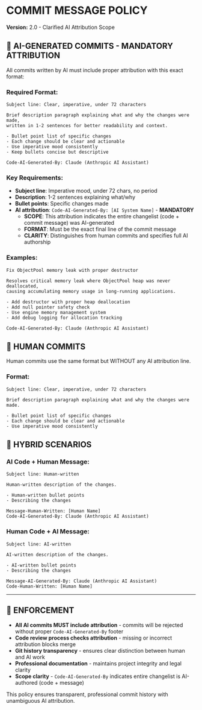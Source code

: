 # COMMIT MESSAGE POLICY
**Version:** 2.0 - Clarified AI Attribution Scope

## 🤖 **AI-GENERATED COMMITS - MANDATORY ATTRIBUTION**

All commits written by AI must include proper attribution with this exact format:

### Required Format:
```
Subject line: Clear, imperative, under 72 characters

Brief description paragraph explaining what and why the changes were made,
written in 1-2 sentences for better readability and context.

- Bullet point list of specific changes
- Each change should be clear and actionable  
- Use imperative mood consistently
- Keep bullets concise but descriptive

Code-AI-Generated-By: Claude (Anthropic AI Assistant)
```

### Key Requirements:
- **Subject line**: Imperative mood, under 72 chars, no period
- **Description**: 1-2 sentences explaining what/why
- **Bullet points**: Specific changes made
- **AI attribution**: `Code-AI-Generated-By: [AI System Name]` - **MANDATORY**
  - **SCOPE**: This attribution indicates the entire changelist (code + commit message) was AI-generated
  - **FORMAT**: Must be the exact final line of the commit message
  - **CLARITY**: Distinguishes from human commits and specifies full AI authorship

### Examples:
```
Fix ObjectPool memory leak with proper destructor

Resolves critical memory leak where ObjectPool heap was never deallocated,
causing accumulating memory usage in long-running applications.

- Add destructor with proper heap deallocation
- Add null pointer safety check
- Use engine memory management system
- Add debug logging for allocation tracking

Code-AI-Generated-By: Claude (Anthropic AI Assistant)
```

## 👤 **HUMAN COMMITS**
Human commits use the same format but WITHOUT any AI attribution line.

### Format:
```
Subject line: Clear, imperative, under 72 characters

Brief description paragraph explaining what and why the changes were made.

- Bullet point list of specific changes
- Each change should be clear and actionable  
- Use imperative mood consistently
```

## 🤝 **HYBRID SCENARIOS**

### AI Code + Human Message:
```
Subject line: Human-written

Human-written description of the changes.

- Human-written bullet points
- Describing the changes

Message-Human-Written: [Human Name]
Code-AI-Generated-By: Claude (Anthropic AI Assistant)
```

### Human Code + AI Message:
```
Subject line: AI-written

AI-written description of the changes.

- AI-written bullet points
- Describing the changes

Message-AI-Generated-By: Claude (Anthropic AI Assistant)
Code-Human-Written: [Human Name]
```

---

## 🚨 **ENFORCEMENT**

- **All AI commits MUST include attribution** - commits will be rejected without proper `Code-AI-Generated-By` footer
- **Code review process checks attribution** - missing or incorrect attribution blocks merge  
- **Git history transparency** - ensures clear distinction between human and AI work
- **Professional documentation** - maintains project integrity and legal clarity
- **Scope clarity** - `Code-AI-Generated-By` indicates entire changelist is AI-authored (code + message)

This policy ensures transparent, professional commit history with unambiguous AI attribution.
